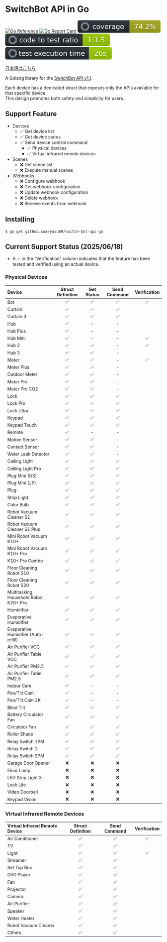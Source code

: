 # SwitchBot API in Go

[![Go Reference](https://pkg.go.dev/badge/github.com/yasu89/switch-bot-api-go.svg)](https://pkg.go.dev/github.com/yasu89/switch-bot-api-go)
[![Go Report Card](https://goreportcard.com/badge/github.com/yasu89/switch-bot-api-go)](https://goreportcard.com/report/github.com/yasu89/switch-bot-api-go)
![Coverage](https://raw.githubusercontent.com/yasu89/octocovs/main/badges/yasu89/switch-bot-api-go/coverage.svg)
![Code to Test Ratio](https://raw.githubusercontent.com/yasu89/octocovs/main/badges/yasu89/switch-bot-api-go/ratio.svg)
![Test Execution Time](https://raw.githubusercontent.com/yasu89/octocovs/main/badges/yasu89/switch-bot-api-go/time.svg)

[日本語はこちら](README_ja.md)

A Golang library for the [SwitchBot API v1.1](https://github.com/OpenWonderLabs/SwitchBotAPI).

Each device has a dedicated struct that exposes only the APIs available for that specific device.<br>
This design promotes both safety and simplicity for users.

## Support Feature

- Devices
  - ✅️ Get device list
  - ✅ Get device status
  - ✅ Send device control command
    - ✅ Physical devices
    - ✅ Virtual infrared remote devices
- Scenes
  - ❌ Get scene list
  - ❌ Execute manual scenes
- Webhooks
  - ❌ Configure webhook
  - ❌ Get webhook configuration
  - ❌ Update webhook configuration
  - ❌ Delete webhook
  - ❌ Receive events from webhook

## Installing

```shell
$ go get github.com/yasu89/switch-bot-api-go
```

## Current Support Status (2025/06/18)

- A ✅ in the “Verification” column indicates that the feature has been tested and verified using an actual device.

### Physical Devices

| Device                                | Struct Definition | Get Status | Send Command | Verification |
|:--------------------------------------|:-----------------:|:----------:|:------------:|:------------:|
| Bot                                   |         ✅         |     ✅      |      ✅       |      ✅       |
| Curtain                               |         ✅         |     ✅      |      ✅       |              |
| Curtain 3                             |         ✅         |     ✅      |      ✅       |              |
| Hub                                   |        ✅️         |     -      |      -       |              |
| Hub Plus                              |         ✅         |     -      |      -       |              |
| Hub Mini                              |         ✅         |     -      |      -       |      ✅       |
| Hub 2                                 |         ✅         |     ✅      |      -       |      ✅       |
| Hub 3                                 |         ✅         |     ✅      |      -       |              |
| Meter                                 |         ✅         |     ✅      |      -       |      ✅       |
| Meter Plus                            |         ✅         |     ✅      |      -       |              |
| Outdoor Meter                         |         ✅         |     ✅      |      -       |              |
| Meter Pro                             |         ✅         |     ✅      |      -       |              |
| Meter Pro CO2                         |         ✅         |     ✅      |      -       |              |
| Lock                                  |         ✅         |     ✅      |      ✅       |              |
| Lock Pro                              |         ✅         |     ✅      |      ✅       |              |
| Lock Ultra                            |         ✅         |     ✅      |      ✅       |              |
| Keypad                                |         ✅         |     ✅      |      ✅       |              |
| Keypad Touch                          |         ✅         |     ✅      |      ✅       |              |
| Remote                                |         ✅         |     -      |      -       |              |
| Motion Sensor                         |         ✅         |     ✅      |      -       |              |
| Contact Sensor                        |         ✅         |     ✅      |      -       |              |
| Water Leak Detector                   |         ✅         |     ✅      |      -       |              |
| Ceiling Light                         |         ✅         |     ✅      |      ✅       |              |
| Ceiling Light Pro                     |         ✅         |     ✅      |      ✅       |              |
| Plug Mini (US)                        |         ✅         |     ✅      |      ✅       |              |
| Plug Mini (JP)                        |         ✅         |     ✅      |      ✅       |              |
| Plug                                  |         ✅         |     ✅      |      ✅       |              |
| Strip Light                           |         ✅         |     ✅      |      ✅       |              |
| Color Bulb                            |         ✅         |     ✅      |      ✅       |              |
| Robot Vacuum Cleaner S1               |         ✅         |     ✅      |      ✅       |              |
| Robot Vacuum Cleaner S1 Plus          |         ✅         |     ✅      |      ✅       |              |
| Mini Robot Vacuum K10+                |         ✅         |     ✅      |      ✅       |              |
| Mini Robot Vacuum K10+ Pro            |         ✅         |     ✅      |      ✅       |              |
| K10+ Pro Combo                        |         ✅         |     ✅      |      ✅       |              |
| Floor Cleaning Robot S10              |         ✅         |     ✅      |      ✅       |              |
| Floor Cleaning Robot S20              |         ✅         |     ✅      |      ✅       |              |
| Multitasking Household Robot K20+ Pro |         ✅         |     ✅      |      ✅       |              |
| Humidifier                            |         ✅         |     ✅      |      ✅       |              |
| Evaporative Humidifier                |         ✅         |     ✅      |      ✅       |              |
| Evaporative Humidifier (Auto-refill)  |         ✅         |     ✅      |      ✅       |              |
| Air Purifier VOC                      |         ✅         |     ✅      |      ✅       |              |
| Air Purifier Table VOC                |         ✅         |     ✅      |      ✅       |              |
| Air Purifier PM2.5                    |         ✅         |     ✅      |      ✅       |              |
| Air Purifier Table PM2.5              |         ✅         |     ✅      |      ✅       |              |
| Indoor Cam                            |         ✅         |     -      |      -       |              |
| Pan/Tilt Cam                          |         ✅         |     -      |      -       |              |
| Pan/Tilt Cam 2K                       |         ✅         |     -      |      -       |              |
| Blind Tilt                            |         ✅         |     ✅      |      ✅       |              |
| Battery Circulator Fan                |         ✅         |     ✅      |      ✅       |              |
| Circulator Fan                        |         ✅         |     ✅      |      ✅       |              |
| Roller Shade                          |         ✅         |     ✅      |      ✅       |              |
| Relay Switch 1PM                      |         ✅         |     ✅      |      ✅       |              |
| Relay Switch 1                        |         ✅         |     ✅      |      ✅       |              |
| Relay Switch 2PM                      |         ✅         |     ✅      |      ✅       |              |
| Garage Door Opener                    |         ❌         |     ❌      |      ❌       |              |
| Floor Lamp                            |         ❌         |     ❌      |      ❌       |              |
| LED Strip Light 3                     |         ❌         |     ❌      |      ❌       |              |
| Lock Lite                             |         ❌         |     ❌      |      ❌       |              |
| Video Doorbell                        |         ❌         |     ❌      |      ❌       |              |
| Keypad Vision                         |         ❌         |     ❌      |      ❌       |              |


### Virtual Infrared Remote Devices

| Virtual Infrared Remote Device | Struct Definition | Send Command | Verification |
|:-------------------------------|:-----------------:|:------------:|:------------:|
| Air Conditioner                |         ✅         |      ✅       |      ✅       |
| TV                             |         ✅         |      ✅       |              |
| Light                          |         ✅         |      ✅       |      ✅       |
| Streamer                       |         ✅         |      ✅       |              |
| Set Top Box                    |         ✅         |      ✅       |              |
| DVD Player                     |         ✅         |      ✅       |              |
| Fan                            |         ✅         |      ✅       |              |
| Projector                      |         ✅         |      ✅       |              |
| Camera                         |         ✅         |      ✅       |              |
| Air Purifier                   |         ✅         |      ✅       |              |
| Speaker                        |         ✅         |      ✅       |              |
| Water Heater                   |         ✅         |      ✅       |              |
| Robot Vacuum Cleaner           |         ✅         |      ✅       |              |
| Others                         |         ✅         |      ✅       |              |
